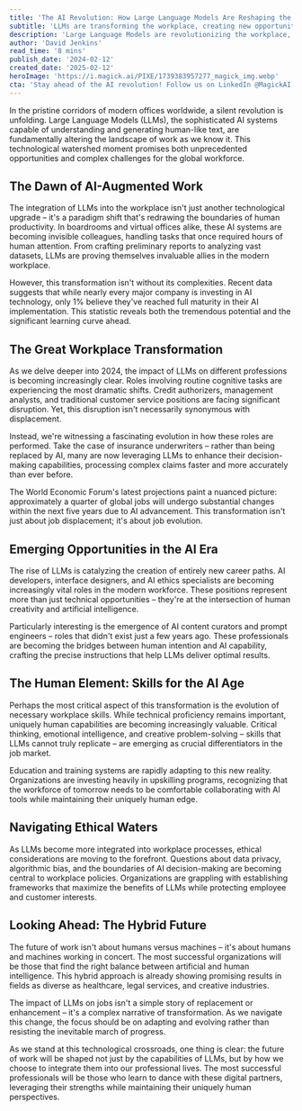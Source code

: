 ```yaml
---
title: 'The AI Revolution: How Large Language Models Are Reshaping the Future of Work'
subtitle: 'LLMs are transforming the workplace, creating new opportunities while challenging traditional roles'
description: 'Large Language Models are revolutionizing the workplace, creating a paradigm shift in how we work. While some roles face disruption, new opportunities are emerging at the intersection of human creativity and artificial intelligence. The key to success lies in finding the right balance between AI capabilities and human skills.'
author: 'David Jenkins'
read_time: '8 mins'
publish_date: '2024-02-12'
created_date: '2025-02-12'
heroImage: 'https://i.magick.ai/PIXE/1739383957277_magick_img.webp'
cta: 'Stay ahead of the AI revolution! Follow us on LinkedIn @MagickAI for cutting-edge insights on how AI is transforming the workplace and shaping the future of professional success.'
---
```


In the pristine corridors of modern offices worldwide, a silent revolution is unfolding. Large Language Models (LLMs), the sophisticated AI systems capable of understanding and generating human-like text, are fundamentally altering the landscape of work as we know it. This technological watershed moment promises both unprecedented opportunities and complex challenges for the global workforce.

## The Dawn of AI-Augmented Work

The integration of LLMs into the workplace isn't just another technological upgrade – it's a paradigm shift that's redrawing the boundaries of human productivity. In boardrooms and virtual offices alike, these AI systems are becoming invisible colleagues, handling tasks that once required hours of human attention. From crafting preliminary reports to analyzing vast datasets, LLMs are proving themselves invaluable allies in the modern workplace.

However, this transformation isn't without its complexities. Recent data suggests that while nearly every major company is investing in AI technology, only 1% believe they've reached full maturity in their AI implementation. This statistic reveals both the tremendous potential and the significant learning curve ahead.

## The Great Workplace Transformation

As we delve deeper into 2024, the impact of LLMs on different professions is becoming increasingly clear. Roles involving routine cognitive tasks are experiencing the most dramatic shifts. Credit authorizers, management analysts, and traditional customer service positions are facing significant disruption. Yet, this disruption isn't necessarily synonymous with displacement.

Instead, we're witnessing a fascinating evolution in how these roles are performed. Take the case of insurance underwriters – rather than being replaced by AI, many are now leveraging LLMs to enhance their decision-making capabilities, processing complex claims faster and more accurately than ever before.

The World Economic Forum's latest projections paint a nuanced picture: approximately a quarter of global jobs will undergo substantial changes within the next five years due to AI advancement. This transformation isn't just about job displacement; it's about job evolution.

## Emerging Opportunities in the AI Era

The rise of LLMs is catalyzing the creation of entirely new career paths. AI developers, interface designers, and AI ethics specialists are becoming increasingly vital roles in the modern workforce. These positions represent more than just technical opportunities – they're at the intersection of human creativity and artificial intelligence.

Particularly interesting is the emergence of AI content curators and prompt engineers – roles that didn't exist just a few years ago. These professionals are becoming the bridges between human intention and AI capability, crafting the precise instructions that help LLMs deliver optimal results.

## The Human Element: Skills for the AI Age

Perhaps the most critical aspect of this transformation is the evolution of necessary workplace skills. While technical proficiency remains important, uniquely human capabilities are becoming increasingly valuable. Critical thinking, emotional intelligence, and creative problem-solving – skills that LLMs cannot truly replicate – are emerging as crucial differentiators in the job market.

Education and training systems are rapidly adapting to this new reality. Organizations are investing heavily in upskilling programs, recognizing that the workforce of tomorrow needs to be comfortable collaborating with AI tools while maintaining their uniquely human edge.

## Navigating Ethical Waters

As LLMs become more integrated into workplace processes, ethical considerations are moving to the forefront. Questions about data privacy, algorithmic bias, and the boundaries of AI decision-making are becoming central to workplace policies. Organizations are grappling with establishing frameworks that maximize the benefits of LLMs while protecting employee and customer interests.

## Looking Ahead: The Hybrid Future

The future of work isn't about humans versus machines – it's about humans and machines working in concert. The most successful organizations will be those that find the right balance between artificial and human intelligence. This hybrid approach is already showing promising results in fields as diverse as healthcare, legal services, and creative industries.

The impact of LLMs on jobs isn't a simple story of replacement or enhancement – it's a complex narrative of transformation. As we navigate this change, the focus should be on adapting and evolving rather than resisting the inevitable march of progress.

As we stand at this technological crossroads, one thing is clear: the future of work will be shaped not just by the capabilities of LLMs, but by how we choose to integrate them into our professional lives. The most successful professionals will be those who learn to dance with these digital partners, leveraging their strengths while maintaining their uniquely human perspectives.